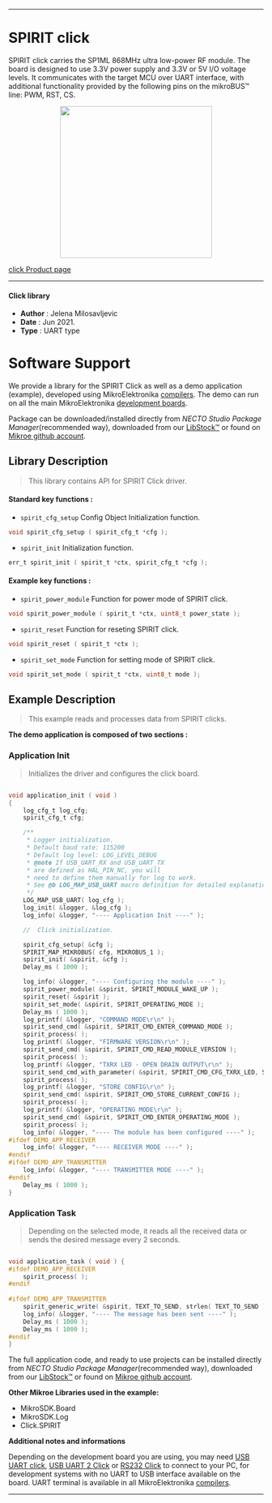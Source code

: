 
---
# SPIRIT click

SPIRIT click carries the SP1ML 868MHz ultra low-power RF module. The board is designed to use 3.3V power supply and 3.3V or 5V I/O voltage levels. It communicates with the target MCU over UART interface, with additional functionality provided by the following pins on the mikroBUS™ line: PWM, RST, CS.

<p align="center">
  <img src="https://download.mikroe.com/images/click_for_ide/spirit_click.png" height=300px>
</p>

[click Product page](https://www.mikroe.com/spirit-click)

---


#### Click library

- **Author**        : Jelena Milosavljevic
- **Date**          : Jun 2021.
- **Type**          : UART type


# Software Support

We provide a library for the SPIRIT Click
as well as a demo application (example), developed using MikroElektronika
[compilers](https://www.mikroe.com/necto-studio).
The demo can run on all the main MikroElektronika [development boards](https://www.mikroe.com/development-boards).

Package can be downloaded/installed directly from *NECTO Studio Package Manager*(recommended way), downloaded from our [LibStock&trade;](https://libstock.mikroe.com) or found on [Mikroe github account](https://github.com/MikroElektronika/mikrosdk_click_v2/tree/master/clicks).

## Library Description

> This library contains API for SPIRIT Click driver.

#### Standard key functions :

- `spirit_cfg_setup` Config Object Initialization function.
```c
void spirit_cfg_setup ( spirit_cfg_t *cfg );
```

- `spirit_init` Initialization function.
```c
err_t spirit_init ( spirit_t *ctx, spirit_cfg_t *cfg );
```

#### Example key functions :

- `spirit_power_module` Function for power mode of SPIRIT click.
```c
void spirit_power_module ( spirit_t *ctx, uint8_t power_state );
```

- `spirit_reset` Function for reseting SPIRIT click.
```c
void spirit_reset ( spirit_t *ctx );
```

- `spirit_set_mode` Function for setting mode of SPIRIT click.
```c
void spirit_set_mode ( spirit_t *ctx, uint8_t mode );
```

## Example Description

> This example reads and processes data from SPIRIT clicks.

**The demo application is composed of two sections :**

### Application Init

> Initializes the driver and configures the click board.

```c

void application_init ( void ) 
{
    log_cfg_t log_cfg;
    spirit_cfg_t cfg;

    /** 
     * Logger initialization.
     * Default baud rate: 115200
     * Default log level: LOG_LEVEL_DEBUG
     * @note If USB_UART_RX and USB_UART_TX 
     * are defined as HAL_PIN_NC, you will 
     * need to define them manually for log to work. 
     * See @b LOG_MAP_USB_UART macro definition for detailed explanation.
     */
    LOG_MAP_USB_UART( log_cfg );
    log_init( &logger, &log_cfg );
    log_info( &logger, "---- Application Init ----" );

    //  Click initialization.

    spirit_cfg_setup( &cfg );
    SPIRIT_MAP_MIKROBUS( cfg, MIKROBUS_1 );
    spirit_init( &spirit, &cfg );
    Delay_ms ( 1000 );

    log_info( &logger, "---- Configuring the module ----" );
    spirit_power_module( &spirit, SPIRIT_MODULE_WAKE_UP );
    spirit_reset( &spirit );
    spirit_set_mode( &spirit, SPIRIT_OPERATING_MODE );
    Delay_ms ( 1000 );
    log_printf( &logger, "COMMAND MODE\r\n" );
    spirit_send_cmd( &spirit, SPIRIT_CMD_ENTER_COMMAND_MODE );
    spirit_process( );
    log_printf( &logger, "FIRMWARE VERSION\r\n" );
    spirit_send_cmd( &spirit, SPIRIT_CMD_READ_MODULE_VERSION );
    spirit_process( );
    log_printf( &logger, "TXRX LED - OPEN DRAIN OUTPUT\r\n" );
    spirit_send_cmd_with_parameter( &spirit, SPIRIT_CMD_CFG_TXRX_LED, SPIRIT_PCFG_TXRXLED_OPEN_DRAIN );
    spirit_process( );
    log_printf( &logger, "STORE CONFIG\r\n" );
    spirit_send_cmd( &spirit, SPIRIT_CMD_STORE_CURRENT_CONFIG );
    spirit_process( );
    log_printf( &logger, "OPERATING MODE\r\n" );
    spirit_send_cmd( &spirit, SPIRIT_CMD_ENTER_OPERATING_MODE );
    spirit_process( );
    log_info( &logger, "---- The module has been configured ----" );
#ifdef DEMO_APP_RECEIVER
    log_info( &logger, "---- RECEIVER MODE ----" );
#endif 
#ifdef DEMO_APP_TRANSMITTER
    log_info( &logger, "---- TRANSMITTER MODE ----" );
#endif 
    Delay_ms ( 1000 );
}

```

### Application Task

> Depending on the selected mode, it reads all the received data or sends the desired message every 2 seconds.

```c

void application_task ( void ) {
#ifdef DEMO_APP_RECEIVER
    spirit_process( );
#endif   
    
#ifdef DEMO_APP_TRANSMITTER 
    spirit_generic_write( &spirit, TEXT_TO_SEND, strlen( TEXT_TO_SEND ) );
    log_info( &logger, "---- The message has been sent ----" );
    Delay_ms ( 1000 );
    Delay_ms ( 1000 );
#endif
}

```

The full application code, and ready to use projects can be installed directly from *NECTO Studio Package Manager*(recommended way), downloaded from our [LibStock&trade;](https://libstock.mikroe.com) or found on [Mikroe github account](https://github.com/MikroElektronika/mikrosdk_click_v2/tree/master/clicks).

**Other Mikroe Libraries used in the example:**

- MikroSDK.Board
- MikroSDK.Log
- Click.SPIRIT

**Additional notes and informations**

Depending on the development board you are using, you may need
[USB UART click](https://www.mikroe.com/usb-uart-click),
[USB UART 2 Click](https://www.mikroe.com/usb-uart-2-click) or
[RS232 Click](https://www.mikroe.com/rs232-click) to connect to your PC, for
development systems with no UART to USB interface available on the board. UART
terminal is available in all MikroElektronika
[compilers](https://shop.mikroe.com/compilers).

---
